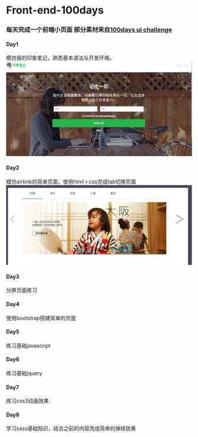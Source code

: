 # Front-end-100days
### 每天完成一个前端小页面 部分素材来自<a href="http://100daysui.com/">100days ui challenge</a>
#### Day1
模仿我的印象笔记，熟悉基本语法与开发环境。
![](https://github.com/JYoung233/Front-end-100days/blob/master/day1/2.png)

#### Day2
模仿airbnb的简单页面，使用html＋css完成tab切换页面
![](https://github.com/JYoung233/Front-end-100days/blob/master/day2/day2.png)

#### Day3
分屏页面练习

#### Day4
使用bootstrap搭建简单的页面

#### Day5
练习基础javascript

#### Day6
练习基础jquery

#### Day7
练习css3动画效果

#### Day8
学习sass基础知识，结合之前的内容完成简单的弹球效果
